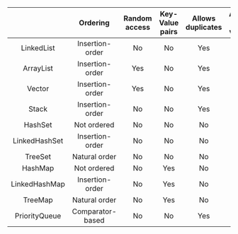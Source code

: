 | |Ordering|Random access|Key-Value pairs|Allows duplicates|Allows null values|Thread safe|Blocking operations|
|:-:|:-:|:-:|:-:|:-:|:-:|:-:|:-:|
|LinkedList|Insertion-order|No|No|Yes|Yes|No|No|
|ArrayList|Insertion-order|Yes|No|Yes|Yes|No|No|
|Vector|Insertion-order|Yes|No|Yes|Yes|Yes|Yes|
|Stack|Insertion-order|No|No|Yes|Yes|Yes|Yes|
|HashSet|Not ordered|No|No|No|Yes|No|No|
|LinkedHashSet|Insertion-order|No|No|No|Yes|No|No|
|TreeSet|Natural order|No|No|No|No|No|No|
|HashMap|Not ordered|No|Yes|No|Yes|No|No|
|LinkedHashMap|Insertion-order|No|Yes|No|Yes|No|No|
|TreeMap|Natural order|No|Yes|No|No|No|No|
|PriorityQueue|Comparator-based|No|No|Yes|No|No|No|